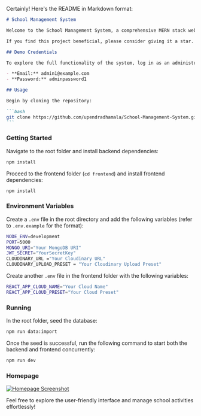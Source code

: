 Certainly! Here's the README in Markdown format:

````markdown
# School Management System

Welcome to the School Management System, a comprehensive MERN stack website designed to streamline school administration. This repository encompasses a range of features crucial for effective school management, with ongoing development to enhance its capabilities.

If you find this project beneficial, please consider giving it a star. Your support is highly appreciated and serves as motivation for future projects. Please note that the live URL is currently unavailable due to Heroku removing free services.

## Demo Credentials

To explore the full functionality of the system, log in as an administrator using the following credentials:

- **Email:** admin1@example.com
- **Password:** adminpassword1

## Usage

Begin by cloning the repository:

```bash
git clone https://github.com/upendradhamala/School-Management-System.git
```
````

### Getting Started

Navigate to the root folder and install backend dependencies:

```bash
npm install
```

Proceed to the frontend folder (`cd frontend`) and install frontend dependencies:

```bash
npm install
```

### Environment Variables

Create a `.env` file in the root directory and add the following variables (refer to `.env.example` for the format):

```bash
NODE_ENV=development
PORT=5000
MONGO_URI="Your MongoDB URI"
JWT_SECRET="YourSecretKey"
CLOUDINARY_URL ="Your Cloudinary URL"
CLOUDINARY_UPLOAD_PRESET = "Your Cloudinary Upload Preset"
```

Create another `.env` file in the frontend folder with the following variables:

```bash
REACT_APP_CLOUD_NAME="Your Cloud Name"
REACT_APP_CLOUD_PRESET="Your Cloud Preset"
```

### Running

In the root folder, seed the database:

```bash
npm run data:import
```

Once the seed is successful, run the following command to start both the backend and frontend concurrently:

```bash
npm run dev
```

### Homepage

[![Homepage Screenshot](https://i.postimg.cc/jjHs8psH/Screenshot-from-2021-04-30-16-59-15.png)](https://postimg.cc/67QJq14q)

Feel free to explore the user-friendly interface and manage school activities effortlessly!

```

```

